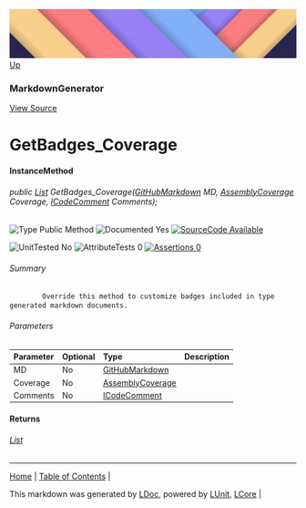 ![](../Content/LDoc-banner-small.png "")
[Up](MarkdownGenerator.md)
### MarkdownGenerator
[View Source](../Markdown/MarkdownGenerator.cs)
# GetBadges_Coverage
#### InstanceMethod
###### public [List<String>](https://www.google.com/#q=C%23+System.Collections.Generic.List<String>) GetBadges_Coverage([GitHubMarkdown](GitHubMarkdown.md) MD, [AssemblyCoverage](https://www.google.com/#q=C%23+LCore.LUnit.AssemblyCoverage) Coverage, [ICodeComment](https://www.google.com/#q=C%23+LCore.Interfaces.ICodeComment) Comments);

![Type Public Method](http://b.repl.ca/v1/Type-Public%20Method-lightgrey.png "") ![Documented Yes](http://b.repl.ca/v1/Documented-Yes-brightgreen.png "") [![SourceCode Available](http://b.repl.ca/v1/SourceCode-Available-brightgreen.png "")](../Markdown/MarkdownGenerator.cs#L377)

![UnitTested No](http://b.repl.ca/v1/UnitTested-No-lightgrey.png "") ![AttributeTests 0](http://b.repl.ca/v1/AttributeTests-0-lightgrey.png "") [![Assertions 0](http://b.repl.ca/v1/Assertions-0-brightgreen.png "")](../Markdown/MarkdownGenerator.cs)
###### Summary

            Override this method to customize badges included in type generated markdown documents.
            
###### Parameters

Parameter | Optional | Type | Description
:---  | :---  | :---  | :--- 
MD | No | [GitHubMarkdown](GitHubMarkdown.md) | 
Coverage | No | [AssemblyCoverage](https://www.google.com/#q=C%23+LCore.LUnit.AssemblyCoverage) | 
Comments | No | [ICodeComment](https://www.google.com/#q=C%23+LCore.Interfaces.ICodeComment) | 

#### Returns
###### [List<String>](https://www.google.com/#q=C%23+System.Collections.Generic.List<String>)
---

[Home](../../README.md) | [Table of Contents](../../TableOfContents.md) | 


This markdown was generated by [LDoc](https://github.com/CodeSingularity/LDoc), powered by [LUnit](https://github.com/CodeSingularity/LUnit), [LCore](https://github.com/CodeSingularity/LCore) | 

